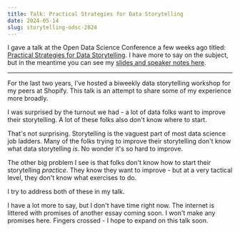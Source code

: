 ```yaml
---
title: Talk: Practical Strategies for Data Storytelling
date: 2024-05-14
slug: storytelling-odsc-2024
---
```


I gave a talk at the Open Data Science Conference a few weeks ago titled: 
[Practical Strategies for Data Storytelling](https://odsc.com/speakers/practical-strategies-for-data-storytelling/).
I have more to say on the subject, but in the meantime you can see my 
[slides and speaker notes here](/static/odsc2024/index.html#p1).

---

For the last two years, I've hosted a biweekly data storytelling workshop
for my peers at Shopify.
This talk is an attempt to share some of my experience more broadly.

<!-- Maybe include the slide and intro blurb here instead -->

I was surprised by the turnout we had -
a lot of data folks want to improve their storytelling.
A lot of these folks also don't know where to start.

That's not surprising.
Storytelling is the vaguest part of most data science job ladders.
Many of the folks trying to improve their storytelling
don't know what data storytelling _is_.
No wonder it's so hard to improve.

The other big problem I see 
is that folks don't know how to start their storytelling _practice_.
They know they want to improve - 
but at a very tactical level, they don't know what exercises to do.

I try to address both of these in my talk.

I have a lot more to say, but I don't have time right now.
The internet is littered with promises of another essay coming soon.
I won't make any promises here.
Fingers crossed - I hope to expand on this talk soon.

<!--
----

## Appendix





When folks get stuck trying to improve their data storytelling, 
there's usually two problems:

1. They don't know what data storytelling _is_,
   though they usually have some idea about why it's important
2. They don't know how to jump start their storytelling practice. 
   They don't have a useful feedback loop.
   





It's not hard to imagine. 
There's not a ton of writing on _how_ to do good data storytelling.
"Storytelling with data" is a good start, but over indexes on making graphics.
Graphs are only a small part of telling a good story.



----

and doesn't do much to explain what storytelling _is_. 

This can be very frustrating.

More often than not, 
when someone is told they need to improve their storytelling
they don't really know what good storytelling _is_.

Usually, when someone is struggling with storytelling
it's because they don't know what good storytelling _is_.

Folks usually get stuck for one of a few reasons:

* They don't understand what data storytelling _is_
* They don't feel comfortable being opinionated
* They don't understand their audience

One problem is that folks don't know what good storytelling _is_.

Most of the time, the issue is that it's not clear what good storytelling _is_.

but don't know how to get started.

Often the problem is that they don't know what good storytelling looks like.
They only know that they need to improve.

Part of the problem is that there's no good 

We had a great turnout for this talk.
Unfortunately some attendees couldn't attend due to seating capacity.
I wish the talk had been recorded.

I've found that lots of data folks want to improve their storytelling,
but they don't know how to get started.

Most of the time, the blocker is that they don't understand 
what good data storytelling _is_.

Most importantly, a lot of folks are confused about what good storytelling _is_.

We're not doing ourselves any favors with the mysticism around storytelling.

The first is that data storytelling is poorly understood.

---

This talk came because it's necessary.

Standing room only. Lots of interest.

Most vague part of a job ladder.

This talk came out of _practice_.
I've hosted a data storytelling workshop at Shopify for the last two years.

I've hosted a fortnightly workshop on data storytelling at Shopify for the last two years.

-->
